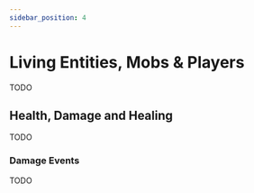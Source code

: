```yaml
---
sidebar_position: 4
---
```

# Living Entities, Mobs & Players

TODO

## Health, Damage and Healing

TODO

### Damage Events

TODO
